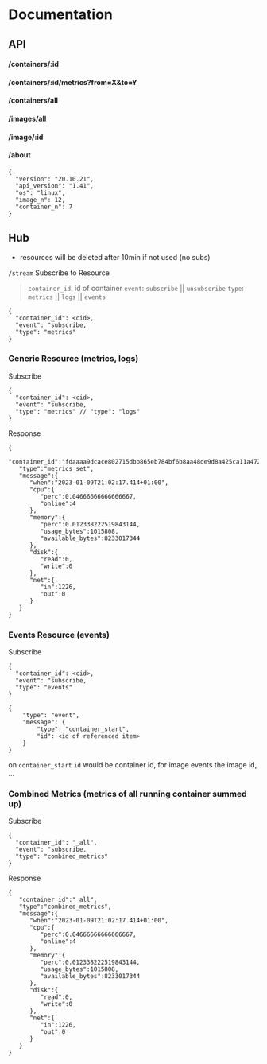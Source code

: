 # Documentation

## API
#### /containers/:id
#### /containers/:id/metrics?from=X&to=Y
#### /containers/all

#### /images/all
#### /image/:id

#### /about
```
{
  "version": "20.10.21",
  "api_version": "1.41",
  "os": "linux",
  "image_n": 12,
  "container_n": 7
}
```

## Hub
- resources will be deleted after 10min if not used (no subs)

`/stream`
Subscribe to Resource
> `container_id`: id of container
`event`: `subscribe` || `unsubscribe`
`type`: `metrics` || `logs` || `events`

```
{
  "container_id": <cid>, 
  "event": "subscribe,
  "type": "metrics"
}
```

### Generic Resource (metrics, logs)
Subscribe
```
{
  "container_id": <cid>, 
  "event": "subscribe,
  "type": "metrics" // "type": "logs"
}
```
Response
```
{
   "container_id":"fdaaaa9dcace802715dbb865eb784bf6b8aa48de9d8a425ca11a472edc72d240",
   "type":"metrics_set",
   "message":{
      "when":"2023-01-09T21:02:17.414+01:00",
      "cpu":{
         "perc":0.04666666666666667,
         "online":4
      },
      "memory":{
         "perc":0.012338222519843144,
         "usage_bytes":1015808,
         "available_bytes":8233017344
      },
      "disk":{
         "read":0,
         "write":0
      },
      "net":{
         "in":1226,
         "out":0
      }
   }
}
```
### Events Resource (events)
Subscribe
```
{
  "container_id": <cid>, 
  "event": "subscribe,
  "type": "events"
}
```
```
{
    "type": "event",
    "message": {
        "type": "container_start",
        "id": <id of referenced item>
    }
}
```
on `container_start` `id` would be container id, for image events the image id, ... 

### Combined Metrics (metrics of all running container summed up)
Subscribe
```
{
  "container_id": "_all", 
  "event": "subscribe,
  "type": "combined_metrics"
}
```
Response
```
{
   "container_id":"_all",
   "type":"combined_metrics",
   "message":{
      "when":"2023-01-09T21:02:17.414+01:00",
      "cpu":{
         "perc":0.04666666666666667,
         "online":4
      },
      "memory":{
         "perc":0.012338222519843144,
         "usage_bytes":1015808,
         "available_bytes":8233017344
      },
      "disk":{
         "read":0,
         "write":0
      },
      "net":{
         "in":1226,
         "out":0
      }
   }
}
```